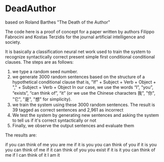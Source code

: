 # DeadAuthor
based on Roland Barthes "The Death of the Author"

The code here is a proof of concept for a paper written by authors Filippo Fabrocini and Kostas Terzidis for the journal artificial intelligence and society.

It is basically a classification neural net work used to train the system to recognize syntactically correct present simple first conditional conditional clauses. The steps are as follows:
1. we type a random seed number.
2. we generate 3000 random sentences based on the structure of a hypothetical conditional clause
that is, "If" + Subject + Verb + Object + "," + Subject + Verb + Object
In our case, we use the  words “I”, “you”, “exists”, “can think of”, “it” (or we use the Chinese characters 我", "你", "它", "是", "想" for simplicity).
3. we train the system using these 3000 random sentences. The result is 39 tagged as correct sentences and 2,961 as incorrect
4. We test the system by generating new sentences and asking the system to tell us if it's correct syntactically or not
5. Finally, we observe the output sentences and evaluate them

The results are:

if you can think of me you are me
if it is you you can think of you
if it is you you can think of me
if it can think of you you exist
if it is it you can think of me
if I can think of it I am it



 
